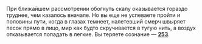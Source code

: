 При ближайшем рассмотрении обогнуть скалу оказывается гораздо труднее, чем казалось вначале. Но вы еще не успеваете пройти и половины пути, когда в глазах темнеет, налетевший смерч швыряет песок прямо в лицо, мир как будто скручивается в тугую нить, а воздух отказывается попадать в легкие. Вы теряете сознание — [**253**](#n_253).

